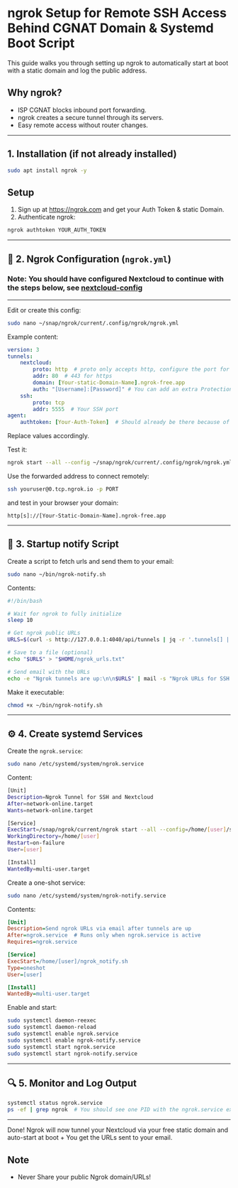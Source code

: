 
# ngrok Setup for Remote SSH Access Behind CGNAT Domain & Systemd Boot Script

This guide walks you through setting up ngrok to automatically start at boot with a static domain and log the public address.

## Why ngrok?

- ISP CGNAT blocks inbound port forwarding.
- ngrok creates a secure tunnel through its servers.
- Easy remote access without router changes.
---

## 1. Installation (if not already installed)

```bash
sudo apt install ngrok -y
```
## Setup

1. Sign up at https://ngrok.com and get your Auth Token & static Domain.
2. Authenticate ngrok:

```bash
ngrok authtoken YOUR_AUTH_TOKEN
```

---

## 📁 2. Ngrok Configuration (`ngrok.yml`)
### Note: You should have configured Nextcloud to continue with the steps below, see [nextcloud-config](nextcloud.md)        
         
---

Edit or create this config:

```bash
sudo nano ~/snap/ngrok/current/.config/ngrok/ngrok.yml
```

Example content:

```yaml
version: 3
tunnels:
    nextcloud:
        proto: http  # proto only accepts http, configure the port for https
        addr: 80  # 443 for https 
        domain: [Your-static-Domain-Name].ngrok-free.app
        auth: "[Username]:[Password]" # You can add an extra Protection Layer redirecting to an login screen before allowing passage
    ssh:
        proto: tcp
        addr: 5555  # Your SSH port
agent:
    authtoken: [Your-Auth-Token]  # Should already be there because of previous step
```

Replace values accordingly.

Test it:

```bash
ngrok start --all --config ~/snap/ngrok/current/.config/ngrok/ngrok.yml
```
Use the forwarded address to connect remotely:
```bash
ssh youruser@0.tcp.ngrok.io -p PORT
```
and test in your browser your domain:  

```
http[s]://[Your-Static-Domain-Name].ngrok-free.app
```
---

## 📜 3. Startup notify Script

Create a script to fetch urls and send them to your email:

```bash
sudo nano ~/bin/ngrok-notify.sh
```

Contents:

```bash
#!/bin/bash

# Wait for ngrok to fully initialize
sleep 10

# Get ngrok public URLs
URLS=$(curl -s http://127.0.0.1:4040/api/tunnels | jq -r '.tunnels[] | .public_url')

# Save to a file (optional)
echo "$URLS" > "$HOME/ngrok_urls.txt"

# Send email with the URLs
echo -e "Ngrok tunnels are up:\n\n$URLS" | mail -s "Ngrok URLs for SSH & Nextcloud" [your@email.com]

```

Make it executable:

```bash
chmod +x ~/bin/ngrok-notify.sh
```

---

## ⚙️ 4. Create systemd  Services

Create the `ngrok.service`:
```bash
sudo nano /etc/systemd/system/ngrok.service
```
Content:
```bash
[Unit]
Description=Ngrok Tunnel for SSH and Nextcloud
After=network-online.target
Wants=network-online.target

[Service]
ExecStart=/snap/ngrok/current/ngrok start --all --config=/home/[user]/snap/ngrok/current/.config/ngrok/ngrok.yml
WorkingDirectory=/home/[user]
Restart=on-failure
User=[user]

[Install]
WantedBy=multi-user.target

```
Create a one-shot service:

```bash
sudo nano /etc/systemd/system/ngrok-notify.service
```

Contents:

```ini
[Unit]
Description=Send ngrok URLs via email after tunnels are up
After=ngrok.service  # Runs only when ngrok.service is active 
Requires=ngrok.service

[Service]
ExecStart=/home/[user]/ngrok_notify.sh
Type=oneshot
User=[user]

[Install]
WantedBy=multi-user.target

```

Enable and start:

```bash
sudo systemctl daemon-reexec
sudo systemctl daemon-reload
sudo systemctl enable ngrok.service
sudo systemctl enable ngrok-notify.service
sudo systemctl start ngrok.service
sudo systemctl start ngrok-notify.service
```

---

## 🔍 5. Monitor and Log Output

```bash
systemctl status ngrok.service
ps -ef | grep ngrok  # You should see one PID with the ngrok.service execution path
```

---
Done! Ngrok will now tunnel your Nextcloud via your free static domain and auto-start at boot + You get the URLs sent to your email.
## Note
- Never Share your public Ngrok domain/URLs!

